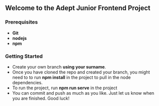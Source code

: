 ## Welcome to the Adept Junior Frontend Project

### Prerequisites
* **Git**
* **nodejs**
* **npm**

### Getting Started
* Create your own branch **using your surname**.
* Once you have cloned the repo and created your branch, you might need to to run **npm install** in the project to pull in the node dependencies.
* To run the project, run **npm run serve** in the project
* You can commit and push as much as you like. Just let us know when you are finished. Good luck! 
